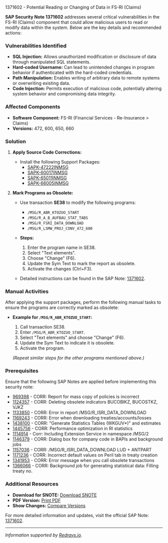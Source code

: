 1371602 - Potential Reading or Changing of Data in FS-RI (Claims)

**SAP Security Note 1371602** addresses several critical vulnerabilities in the FS-RI (Claims) component that could allow malicious users to read or modify data within the system. Below are the key details and recommended actions:

### **Vulnerabilities Identified**
- **SQL Injection:** Allows unauthorized modification or disclosure of data through manipulated SQL statements.
- **Hard-coded Username:** Can lead to unintended changes in program behavior if authenticated with the hard-coded credentials.
- **Path Manipulation:** Enables writing of arbitrary data to remote systems or overwriting existing data.
- **Code Injection:** Permits execution of malicious code, potentially altering system behavior and compromising data integrity.

### **Affected Components**
- **Software Component:** FS-RI (Financial Services - Re-Insurance > Claims)
- **Versions:** 472, 600, 650, 660

### **Solution**
1. **Apply Source Code Corrections:**
   - Install the following Support Packages:
     - [SAPK-47222INMSG](https://me.sap.com/supportpackage/SAPK-47222INMSG)
     - [SAPK-60017INMSG](https://me.sap.com/supportpackage/SAPK-60017INMSG)
     - [SAPK-65011INMSG](https://me.sap.com/supportpackage/SAPK-65011INMSG)
     - [SAPK-66005INMSG](https://me.sap.com/supportpackage/SAPK-66005INMSG)

2. **Mark Programs as Obsolete:**
   - Use transaction **SE38** to modify the following programs:
     - `/MSG/R_ABR_KTOZUO_START`
     - `/MSG/R_A_B_AUFBAU_STAT_TABS`
     - `/MSG/R_FSRI_DATA_DOWNLOAD`
     - `/MSG/R_LSMW_PROJ_CONV_472_600`

   - **Steps:**
     1. Enter the program name in SE38.
     2. Select "Text elements".
     3. Choose "Change" (F6).
     4. Update the Sym Text to mark the report as obsolete.
     5. Activate the changes (Ctrl+F3).

   - Detailed instructions can be found in the SAP Note: [1371602](https://me.sap.com/notes/0001371602/).

### **Manual Activities**
After applying the support packages, perform the following manual tasks to ensure the programs are correctly marked as obsolete:
- **Example for `/MSG/R_ABR_KTOZUO_START`:**
  1. Call transaction SE38.
  2. Enter `/MSG/R_ABR_KTOZUO_START`.
  3. Select "Text elements" and choose "Change" (F6).
  4. Update the Sym Text to indicate it is obsolete.
  5. Activate the program.

   *(Repeat similar steps for the other programs mentioned above.)*

### **Prerequisites**
Ensure that the following SAP Notes are applied before implementing this security note:
- [969398](https://me.sap.com/notes/969398) - CORR: Report for mass copy of policies is incorrect
- [1124357](https://me.sap.com/notes/1124357) - CORR: Deleting obsolete indicators BUCOBIKZ, BUCOSTKZ, VJKZ
- [1133850](https://me.sap.com/notes/1133850) - CORR: Error in report /MSG/R_ISRI_DATA_DOWNLOAD
- [1169243](https://me.sap.com/notes/1169243) - CORR: Error when downloading treaties/accounts/losses
- [1438100](https://me.sap.com/notes/1438100) - CORR: "Generate Statistics Tables (WKGUV*)" and estimates
- [1445756](https://me.sap.com/notes/1445756) - CORR: Performance optimization in RI statistics
- [1114914](https://me.sap.com/notes/1114914) - Corr: Including Extension Service in namespace /MSG/2
- [1146379](https://me.sap.com/notes/1146379) - CORR: Dialog box for company code in BAPIs and background jobs
- [1157036](https://me.sap.com/notes/1157036) - CORR: /MSG/R_ISRI_DATA_DOWNLOAD LUD + ANTPART
- [1171236](https://me.sap.com/notes/1171236) - CORR: Incorrect default values on Peril tab in treaty creation
- [1341953](https://me.sap.com/notes/1341953) - CORR: Error message when you call obsolete transactions
- [1366066](https://me.sap.com/notes/1366066) - CORR: Background job for generating statistical data: Filling treaty no.

### **Additional Resources**
- **Download for SNOTE:** [Download SNOTE](https://notesdownloads.sap.com/note/0040000008085632017)
- **PDF Version:** [Print PDF](https://userapps.support.sap.com/sap/support/sfm/notes/print/0001371602?language=en-US&token=E2E4B1233CE3A74E1640B334E27D9091)
- **Show Changes:** [Compare Versions](https://me.sap.com/notesLatestChanges/0001371602/E/diff)

For more detailed information and updates, visit the official SAP Note: [1371602](https://me.sap.com/notes/0001371602/).

---

*Information supported by [Redrays.io](https://redrays.io).*